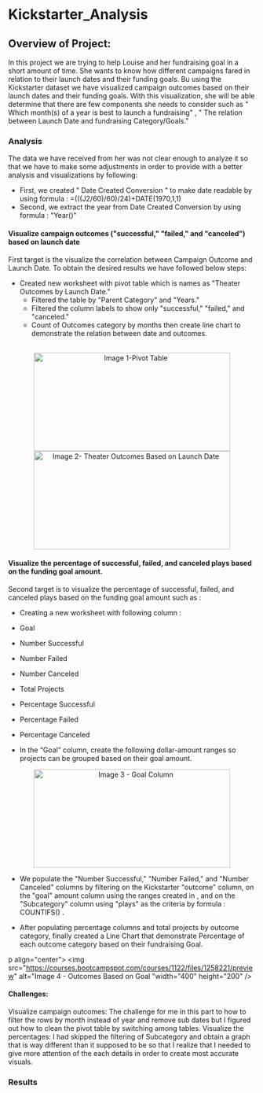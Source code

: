 # Kickstarter_Analysis

## Overview of Project:
In this project we are trying to help Louise and her fundraising goal in a short amount of time. She wants to know how different campaigns fared in relation to their launch dates and their funding goals. Bu using the Kickstarter dataset we have visualized campaign outcomes based on their launch dates and their funding goals. With this visualization, she will be able determine that  there are few components she needs to consider such as " Which month(s) of a year is best to launch a fundraising" , " The relation between Launch Date and fundraising Category/Goals." 

### Analysis  
The data we have received from her was not clear enough to analyze it so that we have to make some adjustments in order to provide with a better analysis and visualizations by following:

 * First, we created " Date Created Conversion " to make date readable by using formula : =(((J2/60)/60)/24)+DATE(1970,1,1)
 * Second, we extract the year from Date Created Conversion  by using formula : "Year()"

 #### Visualize campaign outcomes ("successful," "failed," and "canceled") based on launch date
 First target is the visualize the correlation between Campaign Outcome and Launch Date. To obtain the desired results we have followed below steps:

* Created new worksheet with pivot table which is names as "Theater Outcomes by Launch Date."
  * Filtered the table by "Parent Category" and "Years."  
  * Filtered the column labels to show only "successful," "failed," and "canceled."
  * Count of Outcomes category by months then create line chart to demonstrate the relation between date and outcomes. 
<br><br/>
 <p align="center"> <img src= "https://user-images.githubusercontent.com/60187022/151681917-3ea73ec0-5fac-4f97-8943-96ddbcbccbbc.PNG" alt="Image 1-Pivot Table" width="400" height="200" /> <img src="https://user-images.githubusercontent.com/60187022/151681546-cc603aa7-bca4-42e6-bb7d-fb83c4cc0ae0.PNG" alt="Image 2- Theater Outcomes Based on Launch Date" width="400" height="200"/> </p>


 #### Visualize the percentage of successful, failed, and canceled plays based on the funding goal amount.
 Second target is to  visualize the percentage of successful, failed, and canceled plays based on the funding goal amount such as :

 * Creating a new worksheet with following column :
  * Goal
  * Number Successful
  * Number Failed
  * Number Canceled
  * Total Projects
  * Percentage Successful
  * Percentage Failed
  * Percentage Canceled

 * In the “Goal” column, create the following dollar-amount ranges so projects can be grouped based on their goal amount.
<p align="center"> <img src="https://courses.bootcampspot.com/courses/1122/files/1257752/preview" alt="Image 3 - Goal Column "width="400" height="200" />

 * We  populate the "Number Successful," "Number Failed," and "Number Canceled" columns by filtering on the Kickstarter "outcome" column, on the "goal" amount column using the ranges created in , and on the "Subcategory" column using "plays" as the criteria by formula : COUNTIFS() .

 * After populating percentage columns and total projects by outcome category, finally created a Line Chart that demonstrate Percentage of each outcome category based on their fundraising Goal.

 p align="center"> <img src="https://courses.bootcampspot.com/courses/1122/files/1258221/preview" alt="Image 4 - Outcomes Based on Goal "width="400" height="200" />

#### Challenges:
Visualize campaign outcomes: The challenge for me in this part to how to filter the rows by month instead of year and remove sub dates but I figured out how to clean the pivot table by switching among tables.
Visualize the percentages:  I had skipped the filtering of Subcategory and obtain a graph that is way different than it supposed to be so that I realize that I needed to give more attention of the each details in order to create most accurate visuals. 

### Results 






    
 
